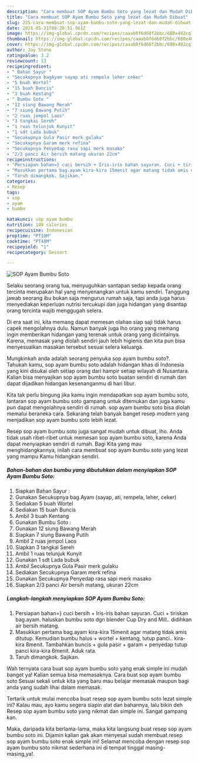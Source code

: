 ```yaml
---
description: "Cara membuat SOP Ayam Bumbu Soto yang lezat dan Mudah Dibuat"
title: "Cara membuat SOP Ayam Bumbu Soto yang lezat dan Mudah Dibuat"
slug: 225-cara-membuat-sop-ayam-bumbu-soto-yang-lezat-dan-mudah-dibuat
date: 2021-05-31T08:28:51.961Z
image: https://img-global.cpcdn.com/recipes/caaab0f6d60f2bbc/680x482cq70/sop-ayam-bumbu-soto-foto-resep-utama.jpg
thumbnail: https://img-global.cpcdn.com/recipes/caaab0f6d60f2bbc/680x482cq70/sop-ayam-bumbu-soto-foto-resep-utama.jpg
cover: https://img-global.cpcdn.com/recipes/caaab0f6d60f2bbc/680x482cq70/sop-ayam-bumbu-soto-foto-resep-utama.jpg
author: Jay Stone
ratingvalue: 3.2
reviewcount: 13
recipeingredient:
- " Bahan Sayur "
- "Secukupnya bagAyam sayap ati rempela leher ceker"
- "5 buah Wortel"
- "15 buah Buncis"
- "3 buah Kentang"
- " Bumbu Soto "
- "12 siung Bawang Merah"
- "7 siung Bawang Putih"
- "2 ruas jempol Laos"
- "3 tangkai Sereh"
- "1 ruas telunjuk Kunyit"
- "1 sdt Lada bubuk"
- "Secukupnya Gula Pasir merk gulaku"
- "Secukupnya Garam merk refina"
- "Secukupnya Penyedap rasa sapi merk masako"
- "2/3 panci Air bersih matang ukuran 22cm"
recipeinstructions:
- "Persiapan bahan=} cuci bersih + Iris-iris bahan sayuran. Cuci + tiriskan bag.ayam. haluskan bumbu soto dgn blender Cup Dry and Mill.. didihkan air bersih matang."
- "Masukkan pertama bag.ayam kira-kira 15menit agar matang tidak amis ditutup. Kemudian bumbu halus + wortel + kentang, tutup panci.. kira-kira 8menit. Tambahkan buncis + gula pasir + garam + penyedap tutup panci kira-kira 6menit. Aduk rata."
- "Taruh dimangkok. Sajikan."
categories:
- Resep
tags:
- sop
- ayam
- bumbu

katakunci: sop ayam bumbu 
nutrition: 149 calories
recipecuisine: Indonesian
preptime: "PT10M"
cooktime: "PT48M"
recipeyield: "1"
recipecategory: Dessert

---
```



![SOP Ayam Bumbu Soto](https://img-global.cpcdn.com/recipes/caaab0f6d60f2bbc/680x482cq70/sop-ayam-bumbu-soto-foto-resep-utama.jpg)

Selaku seorang orang tua, menyuguhkan santapan sedap kepada orang tercinta merupakan hal yang menyenangkan untuk kamu sendiri. Tanggung jawab seorang ibu bukan saja mengurus rumah saja, tapi anda juga harus menyediakan keperluan nutrisi tercukupi dan juga hidangan yang disantap orang tercinta wajib menggugah selera.

Di era  saat ini, kita memang dapat memesan olahan siap saji tidak harus capek mengolahnya dulu. Namun banyak juga lho orang yang memang ingin memberikan hidangan yang terenak untuk orang yang dicintainya. Karena, memasak yang diolah sendiri jauh lebih higienis dan kita pun bisa menyesuaikan masakan tersebut sesuai selera keluarga. 



Mungkinkah anda adalah seorang penyuka sop ayam bumbu soto?. Tahukah kamu, sop ayam bumbu soto adalah hidangan khas di Indonesia yang kini disukai oleh setiap orang dari hampir setiap wilayah di Nusantara. Kalian bisa menyajikan sop ayam bumbu soto buatan sendiri di rumah dan dapat dijadikan hidangan kesenanganmu di hari libur.

Kita tak perlu bingung jika kamu ingin mendapatkan sop ayam bumbu soto, lantaran sop ayam bumbu soto gampang untuk ditemukan dan juga kamu pun dapat mengolahnya sendiri di rumah. sop ayam bumbu soto bisa diolah memalui beraneka cara. Sekarang telah banyak banget resep modern yang menjadikan sop ayam bumbu soto lebih lezat.

Resep sop ayam bumbu soto juga sangat mudah untuk dibuat, lho. Anda tidak usah ribet-ribet untuk memesan sop ayam bumbu soto, karena Anda dapat menyiapkan sendiri di rumah. Bagi Kita yang mau menghidangkannya, inilah cara membuat sop ayam bumbu soto yang lezat yang mampu Kamu hidangkan sendiri.

<!--inarticleads1-->

##### Bahan-bahan dan bumbu yang dibutuhkan dalam menyiapkan SOP Ayam Bumbu Soto:

1. Siapkan  Bahan Sayur :
1. Gunakan Secukupnya bag.Ayam (sayap, ati, rempela, leher, ceker)
1. Sediakan 5 buah Wortel
1. Sediakan 15 buah Buncis
1. Ambil 3 buah Kentang
1. Gunakan  Bumbu Soto :
1. Gunakan 12 siung Bawang Merah
1. Siapkan 7 siung Bawang Putih
1. Ambil 2 ruas jempol Laos
1. Siapkan 3 tangkai Sereh
1. Ambil 1 ruas telunjuk Kunyit
1. Gunakan 1 sdt Lada bubuk
1. Ambil Secukupnya Gula Pasir merk gulaku
1. Sediakan Secukupnya Garam merk refina
1. Gunakan Secukupnya Penyedap rasa sapi merk masako
1. Siapkan 2/3 panci Air bersih matang, ukuran 22cm




<!--inarticleads2-->

##### Langkah-langkah menyiapkan SOP Ayam Bumbu Soto:

1. Persiapan bahan=} cuci bersih + Iris-iris bahan sayuran. Cuci + tiriskan bag.ayam. haluskan bumbu soto dgn blender Cup Dry and Mill.. didihkan air bersih matang.
1. Masukkan pertama bag.ayam kira-kira 15menit agar matang tidak amis ditutup. Kemudian bumbu halus + wortel + kentang, tutup panci.. kira-kira 8menit. Tambahkan buncis + gula pasir + garam + penyedap tutup panci kira-kira 6menit. Aduk rata.
1. Taruh dimangkok. Sajikan.




Wah ternyata cara buat sop ayam bumbu soto yang enak simple ini mudah banget ya! Kalian semua bisa memasaknya. Cara buat sop ayam bumbu soto Sesuai sekali untuk kita yang baru mau belajar memasak maupun bagi anda yang sudah lihai dalam memasak.

Tertarik untuk mulai mencoba buat resep sop ayam bumbu soto lezat simple ini? Kalau mau, ayo kamu segera siapin alat dan bahannya, lalu bikin deh Resep sop ayam bumbu soto yang nikmat dan simple ini. Sangat gampang kan. 

Maka, daripada kita berlama-lama, maka kita langsung buat resep sop ayam bumbu soto ini. Dijamin kalian gak akan menyesal sudah membuat resep sop ayam bumbu soto enak simple ini! Selamat mencoba dengan resep sop ayam bumbu soto nikmat sederhana ini di tempat tinggal masing-masing,ya!.

